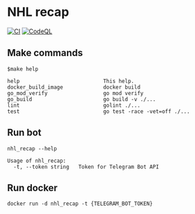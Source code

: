 # NHL recap
[![CI](https://github.com/viartemev/nhl-recap/actions/workflows/CI.yml/badge.svg?branch=master)](https://github.com/viartemev/nhl-recap/actions/workflows/CI.yml)
[![CodeQL](https://github.com/viartemev/nhl-recap/actions/workflows/codeql-analysis.yml/badge.svg?branch=master)](https://github.com/viartemev/nhl-recap/actions/workflows/codeql-analysis.yml)

## Make commands
```shell
$make help

help                           This help.
docker_build_image             docker build
go_mod_verify                  go mod verify
go_build                       go build -v ./...
lint                           golint ./...
test                           go test -race -vet=off ./...

```

## Run bot
```shell
nhl_recap --help

Usage of nhl_recap:
  -t, --token string   Token for Telegram Bot API
```

## Run docker
```shell
docker run -d nhl_recap -t {TELEGRAM_BOT_TOKEN}
```

